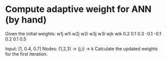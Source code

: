 # Compute adaptive weight for ANN (by hand)

  Given the initial weights:
  w1j w1i w2j w2i w3j w3i wjk wik
  0.2 0.1 0.3 -0.1 -0.1 0.2 0.1 0.5

  Input: [1, 0.4, 0.7]
  Nodes:
  (1,2,3) -&gt; (j,i) -&gt; k
  Calculate the updated weights for the first iteration.
